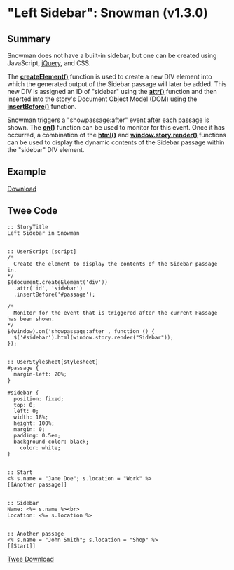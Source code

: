 # "Left Sidebar": Snowman (v1.3.0)

## Summary

Snowman does not have a built-in sidebar, but one can be created using JavaScript, [jQuery](http://api.jquery.com/), and CSS.

The **[createElement()](https://developer.mozilla.org/en-US/docs/Web/API/Document/createElement)** function is used to create a new DIV element into which the generated output of the Sidebar passage will later be added. This new DIV is assigned an ID of "sidebar" using the **[attr()](http://api.jquery.com/attr/#attr2)** function and then inserted into the story's Document Object Model (DOM) using the **[insertBefore()](http://api.jquery.com/insertbefore/)** function.

Snowman triggers a "showpassage:after" event after each passage is shown. The **[on()](http://api.jquery.com/on/)** function can be used to monitor for this event. Once it has occurred, a combination of the **[html()](http://api.jquery.com/html/)** and **[window.story.render()](https://twinery.org/wiki/snowman:window-story:render)** functions can be used to display the dynamic contents of the Sidebar passage within the "sidebar" DIV element.

## Example

[Download](snowman_sidebar_left_example.html)

## Twee Code

```twee
:: StoryTitle
Left Sidebar in Snowman


:: UserScript [script]
/*
  Create the element to display the contents of the Sidebar passage in.
*/
$(document.createElement('div'))
  .attr('id', 'sidebar')
  .insertBefore('#passage');

/*
  Monitor for the event that is triggered after the current Passage has been shown.
*/
$(window).on('showpassage:after', function () {
  $('#sidebar').html(window.story.render("Sidebar"));
});


:: UserStylesheet[stylesheet]
#passage {
  margin-left: 20%;
}

#sidebar {
  position: fixed;
  top: 0;
  left: 0;
  width: 18%;
  height: 100%;
  margin: 0;
  padding: 0.5em;
  background-color: black;
    color: white;
}


:: Start
<% s.name = "Jane Doe"; s.location = "Work" %>
[[Another passage]]


:: Sidebar
Name: <%= s.name %><br>
Location: <%= s.location %>


:: Another passage
<% s.name = "John Smith"; s.location = "Shop" %>
[[Start]]
```

[Twee Download](snowman_sidebar_left_twee.txt)
